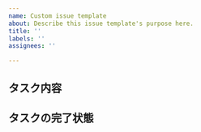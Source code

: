 ```yaml
---
name: Custom issue template
about: Describe this issue template's purpose here.
title: ''
labels: ''
assignees: ''

---
```


## タスク内容

## タスクの完了状態
